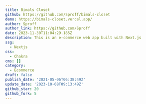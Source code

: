 ```yaml
---
title: Bimals Closet
github: https://github.com/Sproff/bimals-closet
demo: https://bimals-closet.vercel.app/
author: Sproff
author_link: https://github.com/Sproff
date: 2023-11-30T11:04:29.185Z
description: This is an e-commerce web app built with Next.js
ssg:
  - Nextjs
css:
  - Chakra
cms: []
category:
  - Ecommerce
draft: false
publish_date: '2021-05-06T06:38:49Z'
update_date: '2023-10-08T09:13:49Z'
github_star: 20
github_fork: 5
---
```

